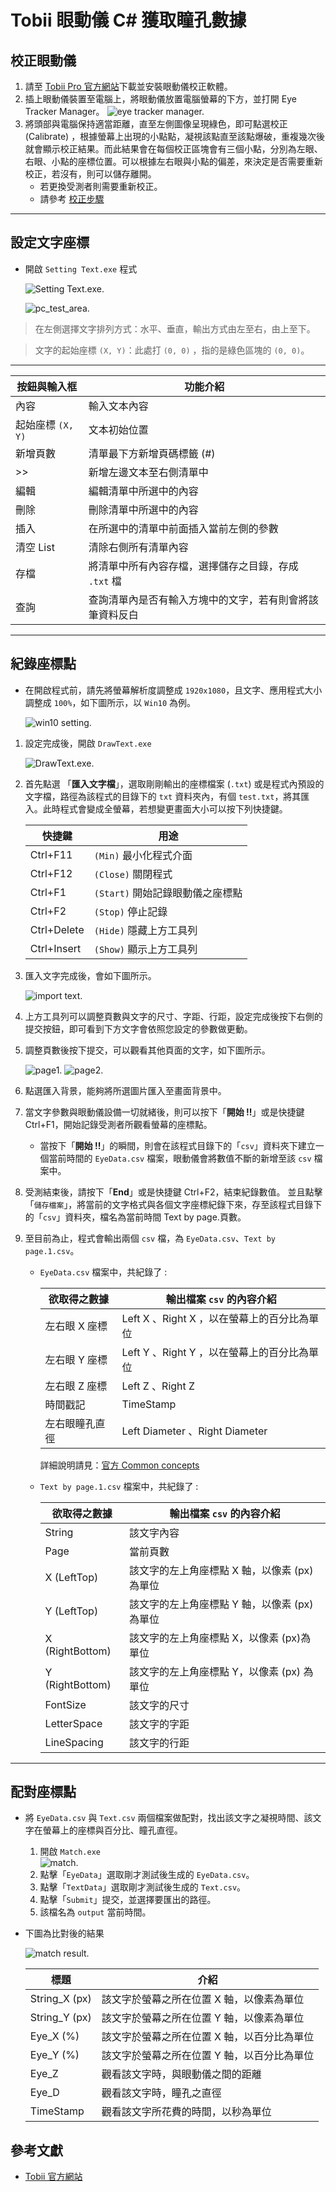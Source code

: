 # Tobii 眼動儀 C# 獲取瞳孔數據

## 校正眼動儀

1. 請至 [Tobii Pro 官方網站](https://www.tobiipro.com/product-listing/eye-tracker-manager/)下載並安裝眼動儀校正軟體。  
2. 插上眼動儀裝置至電腦上，將眼動儀放置電腦螢幕的下方，並打開 Eye Tracker Manager。
![eye tracker manager.](/figure/eyeTracker-manager.jpg)
3. 將頭部與電腦保持適當距離，直至左側圖像呈現綠色，即可點選校正 (Calibrate) ，根據螢幕上出現的小點點，凝視該點直至該點爆破，重複幾次後就會顯示校正結果。而此結果會在每個校正區塊會有三個小點，分別為左眼、右眼、小點的座標位置。可以根據左右眼與小點的偏差，來決定是否需要重新校正，若沒有，則可以儲存離開。
    * 若更換受測者則需要重新校正。
    * 請參考 [校正步驟](http://developer.tobiipro.com/commonconcepts/calibration.html)

---

## 設定文字座標

* 開啟 `Setting Text.exe` 程式

    ![Setting Text.exe.](/figure/Setting%20Text.png)

    ![pc_test_area.](/figure/pc_test_area.png)

> 在左側選擇文字排列方式：水平、垂直，輸出方式由左至右，由上至下。

> 文字的起始座標 `(X, Y)`：此處打 `(0, 0)` ，指的是綠色區塊的 `(0, 0)`。

---

|按鈕與輸入框|功能介紹|
|-|-|
|內容|輸入文本內容|
|起始座標 `(X, Y)`|文本初始位置|
|新增頁數|清單最下方新增頁碼標籤 (#)|
|>>|新增左邊文本至右側清單中|
|編輯|編輯清單中所選中的內容|
|刪除|刪除清單中所選中的內容|
|插入|在所選中的清單中前面插入當前左側的參數|
|清空 List|清除右側所有清單內容|
|存檔|將清單中所有內容存檔，選擇儲存之目錄，存成 `.txt` 檔|
|查詢|查詢清單內是否有輸入方塊中的文字，若有則會將該筆資料反白|




---

## 紀錄座標點

* 在開啟程式前，請先將螢幕解析度調整成 `1920x1080`，且文字、應用程式大小調整成 `100%`，如下圖所示，以 `Win10` 為例。

    ![win10 setting.](/figure/win10%20setting.png)

1. 設定完成後，開啟 `DrawText.exe`

    ![DrawText.exe.](/figure/DrawText%20UI.png)

2. 首先點選 「**匯入文字檔**」，選取剛剛輸出的座標檔案 (`.txt`) 或是程式內預設的文字檔，路徑為該程式的目錄下的 `txt` 資料夾內，有個 `test.txt`，將其匯入。此時程式會變成全螢幕，若想變更畫面大小可以按下列快捷鍵。


    |快捷鍵|用途|
    |-|-|
    |Ctrl+F11|`(Min)` 最小化程式介面|
    |Ctrl+F12|`(Close)` 關閉程式|
    |Ctrl+F1|`(Start)` 開始記錄眼動儀之座標點|
    |Ctrl+F2|`(Stop)` 停止記錄|
    |Ctrl+Delete|`(Hide)` 隱藏上方工具列|
    |Ctrl+Insert|`(Show)` 顯示上方工具列|

3. 匯入文字完成後，會如下圖所示。


    ![import text.](/figure/DrawText%20import%20text.png)


4. 上方工具列可以調整頁數與文字的尺寸、字距、行距，設定完成後按下右側的提交按鈕，即可看到下方文字會依照您設定的參數做更動。


5. 調整頁數後按下提交，可以觀看其他頁面的文字，如下圖所示。


    ![page1.](/figure/page1.png) ![page2.](/figure/page2.png)

6.	點選匯入背景，能夠將所選圖片匯入至畫面背景中。

7.	當文字參數與眼動儀設備一切就緒後，則可以按下「**開始 !!**」或是快捷鍵 Ctrl+F1，開始記錄受測者所觀看螢幕的座標點。

    * 當按下「**開始 !!**」的瞬間，則會在該程式目錄下的「`csv`」資料夾下建立一個當前時間的 `EyeData.csv` 檔案，眼動儀會將數值不斷的新增至該 `csv` 檔案中。



8.	受測結束後，請按下「**End**」或是快捷鍵 Ctrl+F2，結束紀錄數值。
並且點擊「`儲存檔案`」，將當前的文字格式與各個文字座標紀錄下來，存至該程式目錄下的「`csv`」資料夾，檔名為當前時間 Text by page.頁數。


9.	至目前為止，程式會輸出兩個 `csv` 檔，為 `EyeData.csv`、`Text by page.1.csv`。
    *	`EyeData.csv` 檔案中，共紀錄了 :

        |欲取得之數據|輸出檔案 `csv` 的內容介紹|
        |-|-|
        |左右眼 X 座標|Left X 、Right X ，以在螢幕上的百分比為單位|
        |左右眼 Y 座標|Left Y 、Right Y ，以在螢幕上的百分比為單位|
        |左右眼 Z 座標|Left Z 、Right Z |
        |時間戳記|TimeStamp |
        |左右眼瞳孔直徑|Left Diameter 、Right Diameter |

        詳細說明請見：[官方 Common concepts](http://developer.tobiipro.com/commonconcepts.html)

    *	`Text by page.1.csv` 檔案中，共紀錄了 :

        |欲取得之數據|輸出檔案 `csv` 的內容介紹|
        |-|-|
        |String|該文字內容|
        |Page|當前頁數|
        |X (LeftTop)|該文字的左上角座標點 X 軸，以像素 (px) 為單位|
        |Y (LeftTop)|該文字的左上角座標點 Y 軸，以像素 (px)  為單位 |
        |X (RightBottom)|該文字的左上角座標點 X，以像素 (px)為單位 |
        |Y (RightBottom)|該文字的左上角座標點 Y，以像素 (px) 為單位 |
        |FontSize|該文字的尺寸 |
        |LetterSpace|該文字的字距 |
        |LineSpacing|該文字的行距 |
        

---


## 配對座標點

* 將 `EyeData.csv` 與 `Text.csv` 兩個檔案做配對，找出該文字之凝視時間、該文字在螢幕上的座標與百分比、瞳孔直徑。
    1. 開啟 `Match.exe` <br>
        ![match.](/figure/match.png)
    2.	點擊「`EyeData`」選取剛才測試後生成的 `EyeData.csv`。
    3.	點擊「`TextData`」選取剛才測試後生成的 `Text.csv`。
    4.	點擊「`Submit`」提交，並選擇要匯出的路徑。
    5.	該檔名為 `output` 當前時間。

* 下圖為比對後的結果

    ![match result.](/figure/match_result.png)

    |標題|介紹|
    |-|-|
    |String_X (px)|該文字於螢幕之所在位置 X 軸，以像素為單位|
    |String_Y (px)|該文字於螢幕之所在位置 Y 軸，以像素為單位|
    |Eye_X (%) |該文字於螢幕之所在位置 X 軸，以百分比為單位|
    |Eye_Y (%) |該文字於螢幕之所在位置 Y 軸，以百分比為單位|
    |Eye_Z|觀看該文字時，與眼動儀之間的距離|
    |Eye_D|觀看該文字時，瞳孔之直徑|
    |TimeStamp|觀看該文字所花費的時間，以秒為單位|
    
## 參考文獻

* [Tobii 官方網站](https://github.com/YanRong0717)




